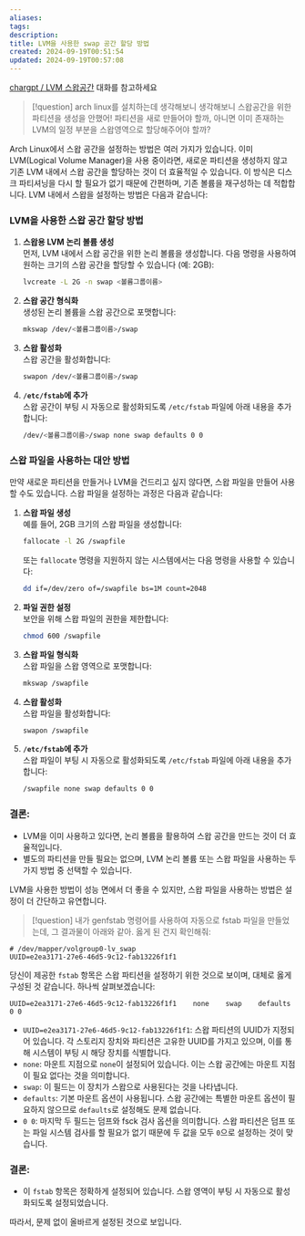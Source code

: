 ```yaml
---
aliases: 
tags: 
description:
title: LVM을 사용한 swap 공간 할당 방법
created: 2024-09-19T00:51:54
updated: 2024-09-19T00:57:08
---
```

[chargpt / LVM 스왑공간](https://chatgpt.com/share/66eaf723-63dc-8012-a406-2aec1da78c36) 대화를 참고하세요

> [!question] arch linux를 설치하는데 생각해보니 생각해보니 스왑공간을 위한 파티션을 생성을 안했어! 파티션을 새로 만들어야 할까, 아니면 이미 존재하는 LVM의 일정 부분을 스왑영역으로 할당해주어야 할까?

Arch Linux에서 스왑 공간을 설정하는 방법은 여러 가지가 있습니다. 이미 LVM(Logical Volume Manager)을 사용 중이라면, 새로운 파티션을 생성하지 않고 기존 LVM 내에서 스왑 공간을 할당하는 것이 더 효율적일 수 있습니다. 이 방식은 디스크 파티셔닝을 다시 할 필요가 없기 때문에 간편하며, 기존 볼륨을 재구성하는 데 적합합니다. LVM 내에서 스왑을 설정하는 방법은 다음과 같습니다:

### LVM을 사용한 스왑 공간 할당 방법

1. **스왑용 LVM 논리 볼륨 생성**  
   먼저, LVM 내에서 스왑 공간을 위한 논리 볼륨을 생성합니다. 다음 명령을 사용하여 원하는 크기의 스왑 공간을 할당할 수 있습니다 (예: 2GB):

   ```bash
   lvcreate -L 2G -n swap <볼륨그룹이름>
   ```

2. **스왑 공간 형식화**  
   생성된 논리 볼륨을 스왑 공간으로 포맷합니다:

   ```bash
   mkswap /dev/<볼륨그룹이름>/swap
   ```

3. **스왑 활성화**  
   스왑 공간을 활성화합니다:

   ```bash
   swapon /dev/<볼륨그룹이름>/swap
   ```

4. **`/etc/fstab`에 추가**  
   스왑 공간이 부팅 시 자동으로 활성화되도록 `/etc/fstab` 파일에 아래 내용을 추가합니다:

   ```bash
   /dev/<볼륨그룹이름>/swap none swap defaults 0 0
   ```

### 스왑 파일을 사용하는 대안 방법

만약 새로운 파티션을 만들거나 LVM을 건드리고 싶지 않다면, 스왑 파일을 만들어 사용할 수도 있습니다. 스왑 파일을 설정하는 과정은 다음과 같습니다:

1. **스왑 파일 생성**  
   예를 들어, 2GB 크기의 스왑 파일을 생성합니다:

   ```bash
   fallocate -l 2G /swapfile
   ```

   또는 `fallocate` 명령을 지원하지 않는 시스템에서는 다음 명령을 사용할 수 있습니다:

   ```bash
   dd if=/dev/zero of=/swapfile bs=1M count=2048
   ```

2. **파일 권한 설정**  
   보안을 위해 스왑 파일의 권한을 제한합니다:

   ```bash
   chmod 600 /swapfile
   ```

3. **스왑 파일 형식화**  
   스왑 파일을 스왑 영역으로 포맷합니다:

   ```bash
   mkswap /swapfile
   ```

4. **스왑 활성화**  
   스왑 파일을 활성화합니다:

   ```bash
   swapon /swapfile
   ```

5. **`/etc/fstab`에 추가**  
   스왑 파일이 부팅 시 자동으로 활성화되도록 `/etc/fstab` 파일에 아래 내용을 추가합니다:

   ```bash
   /swapfile none swap defaults 0 0
   ```

### 결론:

- LVM을 이미 사용하고 있다면, 논리 볼륨을 활용하여 스왑 공간을 만드는 것이 더 효율적입니다.
- 별도의 파티션을 만들 필요는 없으며, LVM 논리 볼륨 또는 스왑 파일을 사용하는 두 가지 방법 중 선택할 수 있습니다.
  
LVM을 사용한 방법이 성능 면에서 더 좋을 수 있지만, 스왑 파일을 사용하는 방법은 설정이 더 간단하고 유연합니다.

> [!question] 내가 genfstab 명령어를 사용하여 자동으로 fstab 파일을 만들었는데, 그 결과물이 아래와 같아. 옳게 된 건지 확인해줘:

```
# /dev/mapper/volgroup0-lv_swap
UUID=e2ea3171-27e6-46d5-9c12-fab13226f1f1
```

당신이 제공한 `fstab` 항목은 스왑 파티션을 설정하기 위한 것으로 보이며, 대체로 옳게 구성된 것 같습니다. 하나씩 살펴보겠습니다:

```
UUID=e2ea3171-27e6-46d5-9c12-fab13226f1f1    none    swap    defaults    0 0
```

- `UUID=e2ea3171-27e6-46d5-9c12-fab13226f1f1`: 스왑 파티션의 UUID가 지정되어 있습니다. 각 스토리지 장치와 파티션은 고유한 UUID를 가지고 있으며, 이를 통해 시스템이 부팅 시 해당 장치를 식별합니다.
- `none`: 마운트 지점으로 `none`이 설정되어 있습니다. 이는 스왑 공간에는 마운트 지점이 필요 없다는 것을 의미합니다.
- `swap`: 이 필드는 이 장치가 스왑으로 사용된다는 것을 나타냅니다.
- `defaults`: 기본 마운트 옵션이 사용됩니다. 스왑 공간에는 특별한 마운트 옵션이 필요하지 않으므로 `defaults`로 설정해도 문제 없습니다.
- `0 0`: 마지막 두 필드는 덤프와 fsck 검사 옵션을 의미합니다. 스왑 파티션은 덤프 또는 파일 시스템 검사를 할 필요가 없기 때문에 두 값을 모두 `0`으로 설정하는 것이 맞습니다.

### 결론:

- 이 `fstab` 항목은 정확하게 설정되어 있습니다. 스왑 영역이 부팅 시 자동으로 활성화되도록 설정되었습니다.
  
따라서, 문제 없이 올바르게 설정된 것으로 보입니다.
